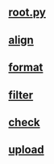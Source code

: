 ## [root.py](./root.py)

## [align](./align.py)

## [format](./format.py)

## [filter](./filter.py)

## [check](./check.py)

## [upload](./upload.py)
